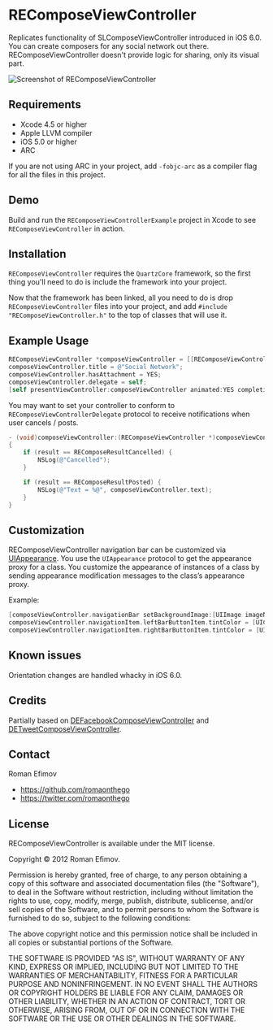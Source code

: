 # REComposeViewController

Replicates functionality of SLComposeViewController introduced in iOS 6.0. You can create composers for any social network out there. REComposeViewController doesn't provide logic for sharing, only its visual part.

![Screenshot of REComposeViewController](https://github.com/romaonthego/REComposeViewController/raw/master/Screenshot.png "REComposeViewController Screenshot")

## Requirements
* Xcode 4.5 or higher
* Apple LLVM compiler
* iOS 5.0 or higher
* ARC

If you are not using ARC in your project, add `-fobjc-arc` as a compiler flag for all the files in this project.

## Demo

Build and run the `REComposeViewControllerExample` project in Xcode to see `REComposeViewController` in action.

## Installation

`REComposeViewController` requires the `QuartzCore` framework, so the first thing you'll need to do is include the framework into your project.

Now that the framework has been linked, all you need to do is drop `REComposeViewController` files into your project, and add `#include "REComposeViewController.h"` to the top of classes that will use it.

## Example Usage

``` objective-c
REComposeViewController *composeViewController = [[REComposeViewController alloc] init];
composeViewController.title = @"Social Network";
composeViewController.hasAttachment = YES;
composeViewController.delegate = self;
[self presentViewController:composeViewController animated:YES completion:nil];
```

You may want to set your controller to conform to `REComposeViewControllerDelegate` protocol to receive notifications when user cancels / posts.

``` objective-c
- (void)composeViewController:(REComposeViewController *)composeViewController didFinishWithResult:(REComposeResult)result
{
    if (result == REComposeResultCancelled) {
        NSLog(@"Cancelled");
    }

    if (result == REComposeResultPosted) {
        NSLog(@"Text = %@", composeViewController.text);
    }
}
```

## Customization

REComposeViewController navigation bar can be customized via [UIAppearance](http://developer.apple.com/library/ios/#documentation/uikit/reference/UIAppearance_Protocol/Reference/Reference.html). You use the `UIAppearance` protocol to get the appearance proxy for a class. You customize the appearance of instances of a class by sending appearance modification messages to the class’s appearance proxy.

Example:
``` objective-c
[composeViewController.navigationBar setBackgroundImage:[UIImage imageNamed:@"bg"] forBarMetrics:UIBarMetricsDefault];
composeViewController.navigationItem.leftBarButtonItem.tintColor = [UIColor colorWithRed:60/255.0 green:165/255.0 blue:194/255.0 alpha:1];
composeViewController.navigationItem.rightBarButtonItem.tintColor = [UIColor colorWithRed:29/255.0 green:118/255.0 blue:143/255.0 alpha:1];
```

## Known issues

Orientation changes are handled whacky in iOS 6.0.

## Credits

Partially based on [DEFacebookComposeViewController](https://github.com/sakrist/FacebookSample) and [DETweetComposeViewController](https://github.com/doubleencore/DETweetComposeViewController).

## Contact

Roman Efimov

- https://github.com/romaonthego
- https://twitter.com/romaonthego

## License

REComposeViewController is available under the MIT license.

Copyright © 2012 Roman Efimov.

Permission is hereby granted, free of charge, to any person obtaining a copy of this software and associated documentation files (the "Software"), to deal in the Software without restriction, including without limitation the rights to use, copy, modify, merge, publish, distribute, sublicense, and/or sell copies of the Software, and to permit persons to whom the Software is furnished to do so, subject to the following conditions:

The above copyright notice and this permission notice shall be included in all copies or substantial portions of the Software.

THE SOFTWARE IS PROVIDED "AS IS", WITHOUT WARRANTY OF ANY KIND, EXPRESS OR IMPLIED, INCLUDING BUT NOT LIMITED TO THE WARRANTIES OF MERCHANTABILITY, FITNESS FOR A PARTICULAR PURPOSE AND NONINFRINGEMENT. IN NO EVENT SHALL THE AUTHORS OR COPYRIGHT HOLDERS BE LIABLE FOR ANY CLAIM, DAMAGES OR OTHER LIABILITY, WHETHER IN AN ACTION OF CONTRACT, TORT OR OTHERWISE, ARISING FROM, OUT OF OR IN CONNECTION WITH THE SOFTWARE OR THE USE OR OTHER DEALINGS IN THE SOFTWARE.